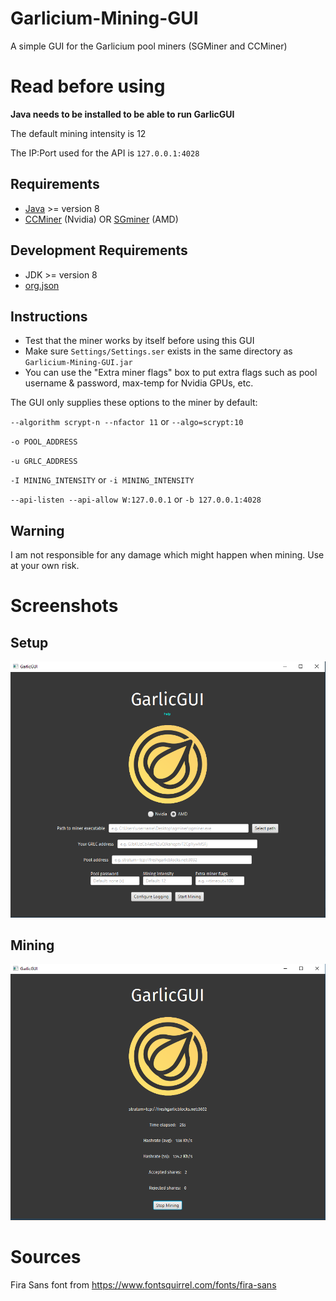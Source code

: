 # Garlicium-Mining-GUI

A simple GUI for the Garlicium pool miners (SGMiner and CCMiner)

# Read before using

**Java needs to be installed to be able to run GarlicGUI**

The default mining intensity is 12

The IP:Port used for the API is `127.0.0.1:4028`

## Requirements

 - [Java](https://java.com/en/download/) >= version 8
 - [CCMiner](https://github.com/tpruvot/ccminer/releases) (Nvidia) OR [SGminer](https://github.com/nicehash/sgminer-gm/releases) (AMD)

## Development Requirements

 - JDK >= version 8
 - [org.json](https://mvnrepository.com/artifact/org.json/json)

## Instructions

 - Test that the miner works by itself before using this GUI
 - Make sure `Settings/Settings.ser` exists in the same directory as `Garlicium-Mining-GUI.jar`
 - You can use the "Extra miner flags" box to put extra flags such as pool username & password, max-temp for Nvidia GPUs, etc.

The GUI only supplies these options to the miner by default:

`--algorithm scrypt-n --nfactor 11` or `--algo=scrypt:10`

`-o POOL_ADDRESS`

`-u GRLC_ADDRESS`

`-I MINING_INTENSITY` or `-i MINING_INTENSITY`

`--api-listen --api-allow W:127.0.0.1` or `-b 127.0.0.1:4028`

## Warning

I am not responsible for any damage which might happen when mining. Use at your own risk.

# Screenshots

## Setup

![screenshot](screenshot.png)

## Mining

![screenshot2](screenshot2.png)

# Sources

Fira Sans font from https://www.fontsquirrel.com/fonts/fira-sans
